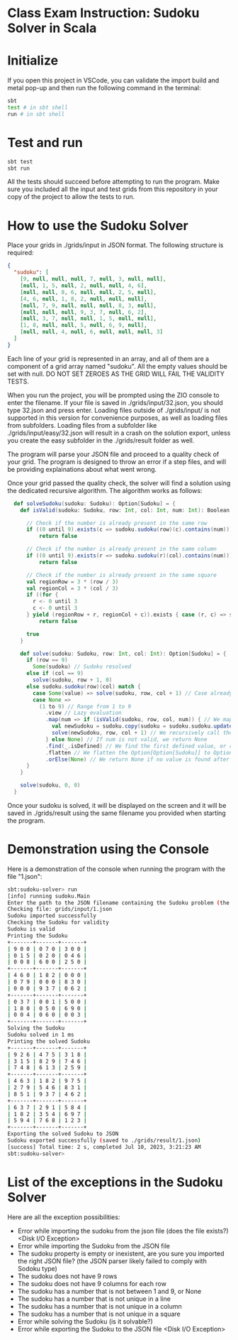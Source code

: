 # Class Exam Instruction: Sudoku Solver in Scala

# Initialize

If you open this project in VSCode, you can validate the import build and metal pop-up and then run the following command in the terminal:

```bash
sbt
test # in sbt shell
run # in sbt shell
```

# Test and run

```bash
sbt test
sbt run
```
All the tests should succeed before attempting to run the program. Make sure you included all the input and test grids from this repository in your copy of the project to allow the tests to run.

# How to use the Sudoku Solver

Place your grids in ./grids/input in JSON format.
The following structure is required:

```json
{
  "sudoku": [
    [9, null, null, null, 7, null, 3, null, null],
    [null, 1, 5, null, 2, null, null, 4, 6],
    [null, null, 8, 6, null, null, 2, 5, null],
    [4, 6, null, 1, 8, 2, null, null, null],
    [null, 7, 9, null, null, null, 8, 3, null],
    [null, null, null, 9, 3, 7, null, 6, 2],
    [null, 3, 7, null, null, 1, 5, null, null],
    [1, 8, null, null, 5, null, 6, 9, null],
    [null, null, 4, null, 6, null, null, null, 3]
  ]
}
```
Each line of your grid is represented in an array, and all of them are a component of a grid array named "sudoku".
All the empty values should be set with null. DO NOT SET ZEROES AS THE GRID WILL FAIL THE VALIDITY TESTS.

When you run the project, you will be prompted using the ZIO console to enter the filename.
If your file is saved in ./grids/input/32.json, you should type 32.json and press enter.
Loading files outside of ./grids/input/ is not supported in this version for convenience purposes, as well as loading files from subfolders.
Loading files from a subfolder like ./grids/input/easy/32.json will result in a crash on the solution export, unless you create the easy subfolder in the ./grids/result folder as well.

The program will parse your JSON file and proceed to a quality check of your grid.
The program is designed to throw an error if a step files, and will be providing explainations about what went wrong.

Once your grid passed the quality check, the solver will find a solution using the dedicated recursive algorithm.
The algorithm works as follows:
```scala
  def solveSudoku(sudoku: Sudoku): Option[Sudoku] = {
    def isValid(sudoku: Sudoku, row: Int, col: Int, num: Int): Boolean = {

      // Check if the number is already present in the same row
      if ((0 until 9).exists(c => sudoku.sudoku(row)(c).contains(num)))
          return false

      // Check if the number is already present in the same column
      if ((0 until 9).exists(r => sudoku.sudoku(r)(col).contains(num)))
          return false

      // Check if the number is already present in the same square
      val regionRow = 3 * (row / 3)
      val regionCol = 3 * (col / 3)
      if ((for {
        r <- 0 until 3
        c <- 0 until 3
      } yield (regionRow + r, regionCol + c)).exists { case (r, c) => sudoku.sudoku(r)(c).contains(num) })
          return false

      true
    }

    def solve(sudoku: Sudoku, row: Int, col: Int): Option[Sudoku] = {
      if (row == 9)
        Some(sudoku) // Sudoku resolved
      else if (col == 9)
        solve(sudoku, row + 1, 0)
      else sudoku.sudoku(row)(col) match {
        case Some(value) => solve(sudoku, row, col + 1) // Case already fill, go to the next case
        case None =>
          (1 to 9) // Range from 1 to 9
            .view // Lazy evaluation
            .map(num => if (isValid(sudoku, row, col, num)) { // We map to num and check if the number is valid
              val newSudoku = sudoku.copy(sudoku = sudoku.sudoku.updated(row, sudoku.sudoku(row).updated(col, Some(num)))) // Num is valid, we update the sudoku with it
              solve(newSudoku, row, col + 1) // We recursively call the function to continue to solve the sudoku for the next column
            } else None) // If num is not valid, we return None
            .find(_.isDefined) // We find the first defined value, or return None
            .flatten // We flatten the Option[Option[Sudoku]] to Option[Sudoku]
            .orElse(None) // We return None if no value is found after the flatten
      }
    }

    solve(sudoku, 0, 0)
  }
```

Once your sudoku is solved, it will be displayed on the screen and it will be saved in ./grids/result using the same filename you provided when starting the program.

# Demonstration using the Console

Here is a demonstration of the console when running the program with the file "1.json":
```bash
sbt:sudoku-solver> run
[info] running sudoku.Main 
Enter the path to the JSON filename containing the Sudoku problem (the file should be placed in ./grids/input/): 1.json
Checking file: grids/input/1.json
Sudoku imported successfully
Checking the Sudoku for validity
Sudoku is valid
Printing the Sudoku
+-------+-------+-------+
| 9 0 0 | 0 7 0 | 3 0 0 |
| 0 1 5 | 0 2 0 | 0 4 6 |
| 0 0 8 | 6 0 0 | 2 5 0 |
+-------+-------+-------+
| 4 6 0 | 1 8 2 | 0 0 0 |
| 0 7 9 | 0 0 0 | 8 3 0 |
| 0 0 0 | 9 3 7 | 0 6 2 |
+-------+-------+-------+
| 0 3 7 | 0 0 1 | 5 0 0 |
| 1 8 0 | 0 5 0 | 6 9 0 |
| 0 0 4 | 0 6 0 | 0 0 3 |
+-------+-------+-------+
Solving the Sudoku
Sudoku solved in 1 ms
Printing the solved Sudoku
+-------+-------+-------+
| 9 2 6 | 4 7 5 | 3 1 8 |
| 3 1 5 | 8 2 9 | 7 4 6 |
| 7 4 8 | 6 1 3 | 2 5 9 |
+-------+-------+-------+
| 4 6 3 | 1 8 2 | 9 7 5 |
| 2 7 9 | 5 4 6 | 8 3 1 |
| 8 5 1 | 9 3 7 | 4 6 2 |
+-------+-------+-------+
| 6 3 7 | 2 9 1 | 5 8 4 |
| 1 8 2 | 3 5 4 | 6 9 7 |
| 5 9 4 | 7 6 8 | 1 2 3 |
+-------+-------+-------+
Exporting the solved Sudoku to JSON
Sudoku exported successfully (saved to ./grids/result/1.json)
[success] Total time: 2 s, completed Jul 10, 2023, 3:21:23 AM
sbt:sudoku-solver> 
```

# List of the exceptions in the Sudoku Solver

Here are all the exception possibilities:
  - Error while importing the sudoku from the json file (does the file exists?) <Disk I/O Exception>
  - Error while importing the Sudoku from the JSON file <Unknown Exception>
  - The sudoku property is empty or inexistent, are you sure you imported the right JSON file? (the JSON parser likely failed to comply with Sodoku type) <Unknown Exception>
  - The sudoku does not have 9 rows <Invalid Grid Exception>
  - The sudoku does not have 9 columns for each row <Invalid Grid Exception>
  - The sudoku has a number that is not between 1 and 9, or None <Invalid Grid Exception>
  - The sudoku has a number that is not unique in a line <Invalid Grid Exception>
  - The sudoku has a number that is not unique in a column <Invalid Grid Exception>
  - The sudoku has a number that is not unique in a square <Invalid Grid Exception>
  - Error while solving the Sudoku (is it solvable?) <Invalid Grid Exception>
  - Error while exporting the Sudoku to the JSON file <Disk I/O Exception>


